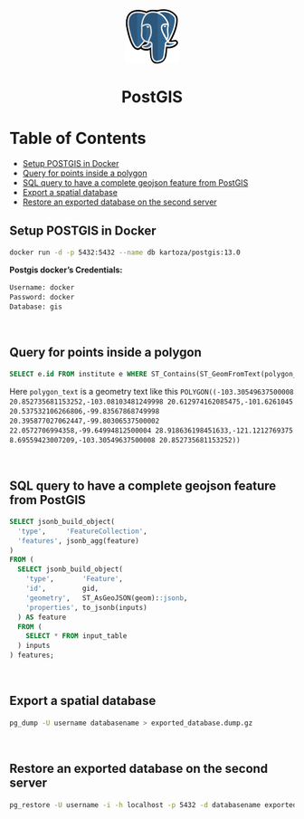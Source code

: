 <div align="center">
  <a href="https://postgis.net/">
    <img alt="postgis" src="../logos/postgis.png"/>
  </a>
  <h1>PostGIS</h1>
</div>

# Table of Contents

- [Setup POSTGIS in Docker](#setup-postgis-in-docker)
- [Query for points inside a polygon](#query-for-points-inside-a-polygon)
- [SQL query to have a complete geojson feature from PostGIS](#sql-query-to-have-a-complete-geojson-feature-from-postgis)
- [Export a spatial database](#export-a-spatial-database)
- [Restore an exported database on the second server](#restore-an-exported-database-on-the-second-server)

## Setup POSTGIS in Docker

```sh
docker run -d -p 5432:5432 --name db kartoza/postgis:13.0
```

**Postgis docker’s Credentials:**

```sh
Username: docker
Password: docker
Database: gis
```

<br>

## Query for points inside a polygon

```sql
SELECT e.id FROM institute e WHERE ST_Contains(ST_GeomFromText(polygon_text), st_point(e.y,e.x))
```

Here `polygon_text` is a geometry text like this `POLYGON((-103.30549637500008 20.852735681153252,-103.08103481249998 20.612974162085475,-101.6261045 20.537532106266806,-99.83567868749998 20.395877027062447,-99.80306537500002 22.0572706994358,-99.64994812500004 28.918636198451633,-121.1212769375 8.69559423007209,-103.30549637500008 20.852735681153252))`

<br>

## SQL query to have a complete geojson feature from PostGIS

```sql
SELECT jsonb_build_object(
  'type',     'FeatureCollection',
  'features', jsonb_agg(feature)
)
FROM (
  SELECT jsonb_build_object(
    'type',       'Feature',
    'id',         gid,
    'geometry',   ST_AsGeoJSON(geom)::jsonb,
    'properties', to_jsonb(inputs)
  ) AS feature
  FROM (
    SELECT * FROM input_table
  ) inputs
) features;
```

<br>

## Export a spatial database

```sh
pg_dump -U username databasename > exported_database.dump.gz
```

<br>

## Restore an exported database on the second server

```sh
pg_restore -U username -i -h localhost -p 5432 -d databasename exported_database.dump.gz
```
